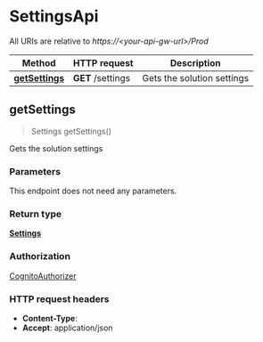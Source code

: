# SettingsApi

All URIs are relative to *https://&lt;your-api-gw-url&gt;/Prod*

Method | HTTP request | Description
------------- | ------------- | -------------
[**getSettings**](SettingsApi.md#getSettings) | **GET** /settings | Gets the solution settings




<a name="getSettings"></a>
## **getSettings**
> Settings getSettings()

Gets the solution settings

### Parameters
This endpoint does not need any parameters.


### Return type

[**Settings**](../Models/Settings.md)

### Authorization

[CognitoAuthorizer](../README.md#CognitoAuthorizer)

### HTTP request headers

- **Content-Type**: 
- **Accept**: application/json


